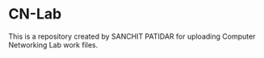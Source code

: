 # CN-Lab
This is a repository created by SANCHIT PATIDAR for uploading Computer Networking Lab work files.

